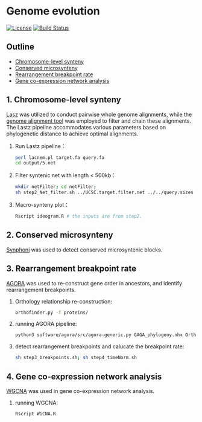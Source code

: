 # Genome evolution

[![License](https://img.shields.io/badge/license-MIT-blue.svg)](LICENSE)
[![Build Status](https://travis-ci.org/username/AwesomeProject.svg?branch=main)](https://travis-ci.org/username/AwesomeProject)

## Outline

- [Chromosome-level synteny](#1.)
- [Conserved microsynteny](#2.)
- [Rearrangement breakpoint rate](#3.)
- [Gene co-expression network analysis](#4.)

## 1. Chromosome-level synteny

[Lasz](https://github.com/lastz/lastz) was utilized to conduct pairwise whole genome alignments, while the [genome alignment tool](https://github.com/hillerlab/GenomeAlignmentTools) was employed to filter and chain these alignments. The Lastz pipeline accommodates various parameters based on phylogenetic distance to achieve optimal alignments.
1. Run Lastz pipeline：

    ```bash
    perl lacnem.pl target.fa query.fa
    cd output/5.net
    ```

2. Filter syntenic net with length < 500kb：

    ```bash
    mkdir netFilter; cd netFilter;
    sh step2_Net_filter.sh ../UCSC.target.filter.net ../../query.sizes
    ```

3. Macro-synteny plot：

    ```bash
    Rscript ideogram.R # the inputs are from step2.
    ```

## 2. Conserved microsynteny

[Synphoni](https://github.com/nsmro/synphoni) was used to detect conserved  microsyntenic blocks.

## 3. Rearrangement breakpoint rate

[AGORA](https://github.com/DyogenIBENS/Agora) was used to re-construct gene order in ancestors, and identify rearrangement breakpoints.

1. Orthology relationship re-construction:

    ```bash
    orthofinder.py -f proteins/
    ```

3. running AGORA pipeline:

    ```bash
    python3 software/agora/src/agora-generic.py GAGA_phylogeny.nhx Orthogroups/orthologyGroups.%s.list genes/genesSTE.%s.list.bz2 -workingDir=output
    ```

4. detect rearrangement breakpoints and calucate the breakpoint rate:

    ```bash
    sh step3_breakpoints.sh; sh step4_timeNorm.sh
    ```

## 4. Gene co-expression network analysis

[WGCNA](https://bmcbioinformatics.biomedcentral.com/articles/10.1186/1471-2105-9-559) was used in gene co-expression network analysis.

1. running WGCNA:

    ```bash
    Rscript WGCNA.R 
    ```
